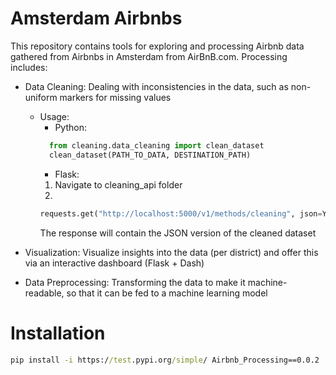 # Amsterdam Airbnbs 
This repository contains tools for exploring and processing Airbnb data gathered from Airbnbs in Amsterdam from AirBnB.com. Processing includes:
* Data Cleaning: Dealing with inconsistencies in the data, such as non-uniform markers for missing values
  * Usage:
    * Python:
    ```python
      from cleaning.data_cleaning import clean_dataset
      clean_dataset(PATH_TO_DATA, DESTINATION_PATH)
     ```
    * Flask:
    1. Navigate to cleaning_api folder
    2. 
    ```python
    requests.get("http://localhost:5000/v1/methods/cleaning", json=YOUR_DATASET_AS_JSON)
    ```
    The response will contain the JSON version of the cleaned dataset
  

* Visualization: Visualize insights into the data (per district) and offer this via an interactive dashboard (Flask + Dash)
* Data Preprocessing: Transforming the data to make it machine-readable, so that it can be fed to a machine learning model

# Installation
```cmd
pip install -i https://test.pypi.org/simple/ Airbnb_Processing==0.0.2
```
